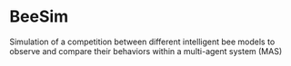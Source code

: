 # BeeSim
Simulation of a competition between different intelligent bee models to observe and compare their behaviors within a multi-agent system (MAS)

